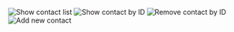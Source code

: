 ![Show contact list](hhttps://ibb.co/YfLf1PM)
![Show contact by ID](https://ibb.co/QpGhSfQ)
![Remove contact by ID](https://ibb.co/TWcryPk)​
![Add new contact](https://ibb.co/Lxp2W6s)
